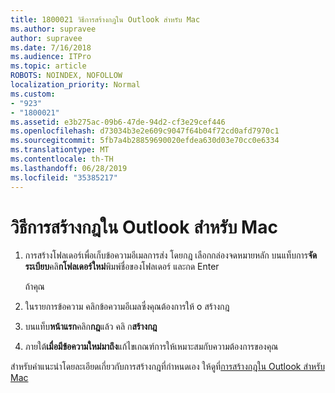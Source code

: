 ```yaml
---
title: 1800021 วิธีการสร้างกฎใน Outlook สำหรับ Mac
ms.author: supravee
author: supravee
ms.date: 7/16/2018
ms.audience: ITPro
ms.topic: article
ROBOTS: NOINDEX, NOFOLLOW
localization_priority: Normal
ms.custom:
- "923"
- "1800021"
ms.assetid: e3b275ac-09b6-47de-94d2-cf3e29cef446
ms.openlocfilehash: d73034b3e2e609c9047f64b04f72cd0afd7970c1
ms.sourcegitcommit: 5fb7a4b28859690020efdea630d03e70cc0e6334
ms.translationtype: MT
ms.contentlocale: th-TH
ms.lasthandoff: 06/28/2019
ms.locfileid: "35385217"
---
```

# <a name="how-to-create-a-rule-in-outlook-for-mac"></a>วิธีการสร้างกฎใน Outlook สำหรับ Mac

1. การสร้างโฟลเดอร์เพื่อเก็บข้อความอีเมลการส่ง โดยกฎ เลือกกล่องจดหมายหลัก บนแท็บการ**จัดระเบียบ**คลิ**กโฟลเดอร์ใหม่**พิมพ์ชื่อของโฟลเดอร์ และกด Enter

    ถ้าคุณ 

2. ในรายการข้อความ คลิกข้อความอีเมลซึ่งคุณต้องการให้ o สร้างกฎ

3. บนแท็บ**หน้าแรก**คลิก**กฎ**แล้ว คลิ ก**สร้างกฎ**

4. ภายใต้**เมื่อมีข้อความใหม่มาถึง**แก้ไขเกณฑ์การให้เหมาะสมกับความต้องการของคุณ 

สำหรับคำแนะนำโดยละเอียดเกี่ยวกับการสร้างกฎที่กำหนดเอง ให้ดูที่[การสร้างกฎใน Outlook สำหรับ Mac](https://aka.ms/AA1uy0v)
  